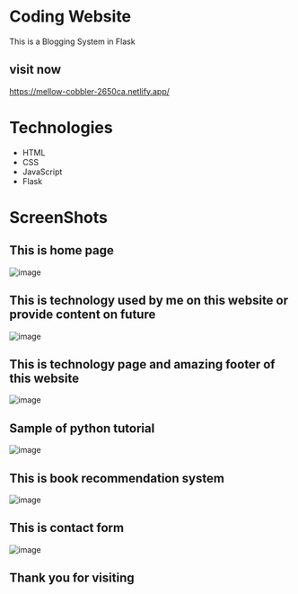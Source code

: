 ﻿# Coding Website
 This is a Blogging System in Flask
 ## visit now
 https://mellow-cobbler-2650ca.netlify.app/
 # Technologies
 - HTML
 - CSS 
 - JavaScript
 - Flask
   
 # ScreenShots
 ## This is home page 
 ![image](https://user-images.githubusercontent.com/93479842/213625863-7901813b-0ad3-4dc6-9513-0913a0881a37.png)
 ## This is technology used by me on this website or provide content on future
 ![image](https://user-images.githubusercontent.com/93479842/213625956-08761880-2ba8-428d-8cbb-8234aeda1e3d.png)
 ## This is technology page and amazing footer of this website
 ![image](https://user-images.githubusercontent.com/93479842/213626054-4c1adb78-0164-4f7c-ab05-35c0de415f7f.png)
 ## Sample of python tutorial
 ![image](https://user-images.githubusercontent.com/93479842/213626104-dd5ce9c6-f608-4591-b224-82b31e6f1c3d.png)
 ## This is book recommendation system 
 ![image](https://user-images.githubusercontent.com/93479842/213626120-cf984579-21e2-4620-969c-f6068fe36a3e.png)
 ## This is contact form
 ![image](https://user-images.githubusercontent.com/93479842/213625777-eda669d7-a56a-4eed-95f0-4880fd9ee707.png)
 ## Thank you for visiting
